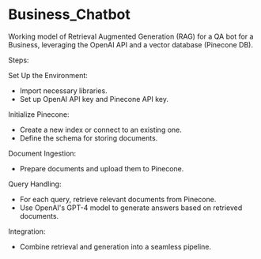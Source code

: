 # Business_Chatbot
Working model of Retrieval Augmented Generation (RAG) for a QA bot for a Business, leveraging the OpenAI API and a vector database (Pinecone DB).

Steps:

Set Up the Environment:
- Import necessary libraries.
- Set up OpenAI API key and Pinecone API key.

Initialize Pinecone:
- Create a new index or connect to an existing one.
- Define the schema for storing documents.

Document Ingestion:
- Prepare documents and upload them to Pinecone.

Query Handling:
- For each query, retrieve relevant documents from Pinecone.
- Use OpenAI's GPT-4 model to generate answers based on retrieved documents.

Integration:
- Combine retrieval and generation into a seamless pipeline.
